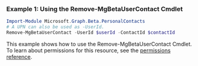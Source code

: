 ### Example 1: Using the Remove-MgBetaUserContact Cmdlet
```powershell
Import-Module Microsoft.Graph.Beta.PersonalContacts
# A UPN can also be used as -UserId.
Remove-MgBetaUserContact -UserId $userId -ContactId $contactId
```
This example shows how to use the Remove-MgBetaUserContact Cmdlet.
To learn about permissions for this resource, see the [permissions reference](/graph/permissions-reference).
